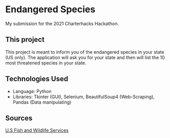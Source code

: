 # Endangered Species
My submission for the 2021 Charterhacks Hackathon.

## This project
This project is meant to inform you of the endangered species in your state (US only). The application will ask you for your state and then will list the 10 most threatened species in your state. 

## Technologies Used
* Language: Python
* Libraries: Tkinter (GUI), Selenium, BeautifulSoup4 (Web-Scraping), Pandas (Data manipulating)

## Sources
[U.S Fish and Wildlife Services](https://www.fws.gov/endangered/)
